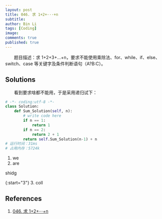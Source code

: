 ```yaml
---
layout: post
title: 046. 求 1+2+···+n
subtitle: 
author: Bin Li
tags: [Coding]
image: 
comments: true
published: true
---
```


　　题目描述：求 1+2+3+...+n，要求不能使用乘除法、for、while、if、else、switch、case 等关键字及条件判断语句（A?B:C）。

## Solutions
　　看到要求啥都不能用，于是采用递归试下：

```python
# -*- coding:utf-8 -*-
class Solution:
    def Sum_Solution(self, n):
        # write code here
        if n == 1:
            return 1
        if n == 2:
            return 2 + 1
        return self.Sum_Solution(n-1) + n
# 运行时间：31ms
# 占用内存：5724k
```

1. we
2. are

shidg

{:start="3"}
3. coll

## References
1. [046. 求 1+2+···+n](https://www.nowcoder.com/practice/7a0da8fc483247ff8800059e12d7caf1?tpId=13&tqId=11200&rp=1&ru=%2Fta%2Fcoding-interviews&qru=%2Fta%2Fcoding-interviews%2Fquestion-ranking&tPage=3)